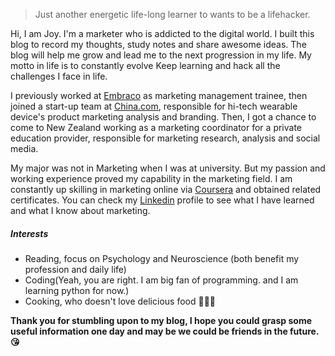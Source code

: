 

> Just another energetic life-long learner to wants to be a lifehacker.   


Hi, I am Joy. I'm a marketer who is addicted to the digital world. I built this blog to record my thoughts, study notes and share awesome ideas. The blog will help me grow and lead me to the next progression in my life.
My  motto in life is to constantly evolve Keep learning and hack all the challenges I face in life.

I previously worked at [Embraco](https://www.embraco.com) as marketing management trainee, then joined a start-up team at [China.com](https://www.china.com), responsible for hi-tech wearable device's product marketing analysis and branding. Then, I got a chance to come to New Zealand working as a marketing coordinator for a private education provider, responsible for marketing research, analysis and social media.

My major was not in Marketing when I was at university. But my passion and working experience proved my capability in the marketing field. I am constantly up skilling in  marketing online via [Coursera](https://www.coursera.org) and obtained related certificates. You can check my [Linkedin](https://www.linkedin.com/in/joyhumin/) profile to see what I have learned and what I know about marketing.


##### Interests

- Reading, focus on Psychology and Neuroscience (both benefit my profession and daily life)
- Coding(Yeah, you are right. I am big fan of programming. and I am learning python for now.)
- Cooking, who doesn't love delicious food 🍱🥞🥘

**Thank you for stumbling upon to my blog, I hope you could grasp some useful information one day and may be we could be friends in the future. 😘**


